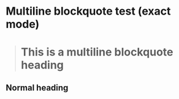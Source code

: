 # Multiline blockquote test (exact mode)

> This is a multiline
> blockquote heading
> ===================

## Normal heading
